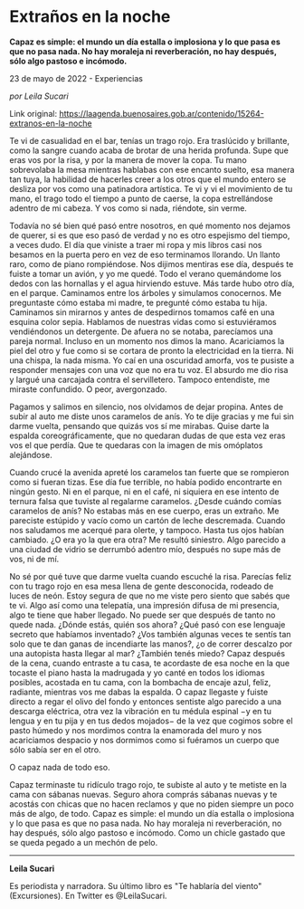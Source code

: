 # Extraños en la noche

**Capaz es simple: el mundo un día estalla o implosiona y lo que pasa es que no pasa nada. No hay moraleja ni reverberación, no hay después, sólo algo pastoso e incómodo.**

23 de mayo de 2022 - Experiencias

_por Leila Sucari_

Link original: https://laagenda.buenosaires.gob.ar/contenido/15264-extranos-en-la-noche



Te vi de casualidad en el bar, tenías un trago rojo. Era traslúcido y brillante, como la sangre cuando acaba de brotar de una herida profunda. Supe que eras vos por la risa, y por la manera de mover la copa. Tu mano sobrevolaba la mesa mientras hablabas con ese encanto suelto, esa manera tan tuya, la habilidad de hacerles creer a los otros que el mundo entero se desliza por vos como una patinadora artística. Te vi y vi el movimiento de tu mano, el trago todo el tiempo a punto de caerse, la copa estrellándose adentro de mi cabeza. Y vos como si nada, riéndote, sin verme.




Todavía no sé bien qué pasó entre nosotros, en qué momento nos dejamos de querer, si es que eso pasó de verdad y no es otro espejismo del tiempo, a veces dudo. El día que viniste a traer mi ropa y mis libros casi nos besamos en la puerta pero en vez de eso terminamos llorando. Un llanto raro, como de piano rompiéndose. Nos dijimos mentiras ese día, después te fuiste a tomar un avión, y yo me quedé. Todo el verano quemándome los dedos con las hornallas y el agua hirviendo estuve. Más tarde hubo otro día, en el parque. Caminamos entre los árboles y simulamos conocernos. Me preguntaste cómo estaba mi madre, te pregunté cómo estaba tu hija. Caminamos sin mirarnos y antes de despedirnos tomamos café en una esquina color sepia. Hablamos de nuestras vidas como si estuviéramos vendiéndonos un detergente. De afuera no se notaba, parecíamos una pareja normal. Incluso en un momento nos dimos la mano. Acariciamos la piel del otro y fue como si se cortara de pronto la electricidad en la tierra. Ni una chispa, la nada misma. Yo caí en una oscuridad amorfa, vos te pusiste a responder mensajes con una voz que no era tu voz. El absurdo me dio risa y largué una carcajada contra el servilletero. Tampoco entendiste, me miraste confundido. O peor, avergonzado.




Pagamos y salimos en silencio, nos olvidamos de dejar propina. Antes de subir al auto me diste unos caramelos de anís. Yo te dije gracias y me fui sin darme vuelta, pensando que quizás vos sí me mirabas. Quise darte la espalda coreográficamente, que no quedaran dudas de que esta vez eras vos el que perdía. Que te quedaras con la imagen de mis omóplatos alejándose.




Cuando crucé la avenida apreté los caramelos tan fuerte que se rompieron como si fueran tizas. Ese día fue terrible, no había podido encontrarte en ningún gesto. Ni en el parque, ni en el café, ni siquiera en ese intento de ternura falsa que tuviste al regalarme caramelos. ¿Desde cuándo comías caramelos de anís? No estabas más en ese cuerpo, eras un extraño. Me pareciste estúpido y vacío como un cartón de leche descremada. Cuando nos saludamos me acerqué para olerte, y tampoco. Hasta tus ojos habían cambiado. ¿O era yo la que era otra? Me resultó siniestro. Algo parecido a una ciudad de vidrio se derrumbó adentro mío, después no supe más de vos, ni de mí.




No sé por qué tuve que darme vuelta cuando escuché la risa. Parecías feliz con tu trago rojo en esa mesa llena de gente desconocida, rodeado de luces de neón. Estoy segura de que no me viste pero siento que sabés que te vi. Algo así como una telepatía, una impresión difusa de mi presencia, algo te tiene que haber llegado. No puede ser que después de tanto no quede nada. ¿Dónde estás, quién sos ahora? ¿Qué pasó con ese lenguaje secreto que habíamos inventado? ¿Vos también algunas veces te sentís tan solo que te dan ganas de incendiarte las manos?, ¿o de correr descalzo por una autopista hasta llegar al mar? ¿También tenés miedo? Capaz después de la cena, cuando entraste a tu casa, te acordaste de esa noche en la que tocaste el piano hasta la madrugada y yo canté en todos los idiomas posibles, acostada en tu cama, con la bombacha de encaje azul, feliz, radiante, mientras vos me dabas la espalda. O capaz llegaste y fuiste directo a regar el olivo del fondo y entonces sentiste algo parecido a una descarga eléctrica, otra vez la vibración en tu médula espinal −y en tu lengua y en tu pija y en tus dedos mojados− de la vez que cogimos sobre el pasto húmedo y nos mordimos contra la enamorada del muro y nos acariciamos despacio y nos dormimos como si fuéramos un cuerpo que sólo sabía ser en el otro.




O capaz nada de todo eso.




Capaz terminaste tu ridículo trago rojo, te subiste al auto y te metiste en la cama con sábanas nuevas. Seguro ahora comprás sábanas nuevas y te acostás con chicas que no hacen reclamos y que no piden siempre un poco más de algo, de todo. Capaz es simple: el mundo un día estalla o implosiona y lo que pasa es que no pasa nada. No hay moraleja ni reverberación, no hay después, sólo algo pastoso e incómodo. Como un chicle gastado que se queda pegado a un mechón de pelo.




---




**Leila Sucari**




Es periodista y narradora. Su último libro es "Te hablaría del viento" (Excursiones). En Twitter es @LeilaSucari.



